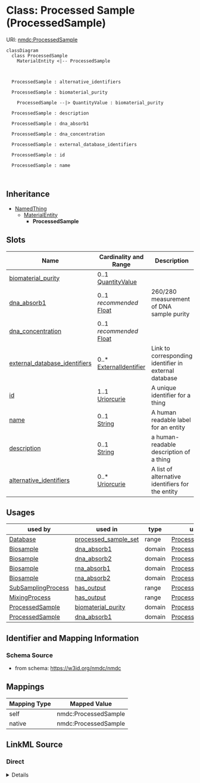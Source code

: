 # Class: Processed Sample (ProcessedSample)



URI: [nmdc:ProcessedSample](https://w3id.org/nmdc/ProcessedSample)















```mermaid
classDiagram
  class ProcessedSample
    MaterialEntity <|-- ProcessedSample
    
    
    
  ProcessedSample : alternative_identifiers
    
  ProcessedSample : biomaterial_purity
    
    ProcessedSample --|> QuantityValue : biomaterial_purity
    
  ProcessedSample : description
    
  ProcessedSample : dna_absorb1
    
  ProcessedSample : dna_concentration
    
  ProcessedSample : external_database_identifiers
    
  ProcessedSample : id
    
  ProcessedSample : name
    
  

```






## Inheritance
* [NamedThing](NamedThing.md)
    * [MaterialEntity](MaterialEntity.md)
        * **ProcessedSample**



## Slots

| Name | Cardinality and Range | Description | Inheritance |
| ---  | --- | --- | --- |
| [biomaterial_purity](biomaterial_purity.md) | 0..1 <br/> [QuantityValue](QuantityValue.md) |  | direct |
| [dna_absorb1](dna_absorb1.md) | 0..1 _recommended_ <br/> [Float](Float.md) | 260/280 measurement of DNA sample purity | direct |
| [dna_concentration](dna_concentration.md) | 0..1 _recommended_ <br/> [Float](Float.md) |  | direct |
| [external_database_identifiers](external_database_identifiers.md) | 0..* <br/> [ExternalIdentifier](ExternalIdentifier.md) | Link to corresponding identifier in external database | direct |
| [id](id.md) | 1..1 <br/> [Uriorcurie](Uriorcurie.md) | A unique identifier for a thing | [NamedThing](NamedThing.md) |
| [name](name.md) | 0..1 <br/> [String](String.md) | A human readable label for an entity | [NamedThing](NamedThing.md) |
| [description](description.md) | 0..1 <br/> [String](String.md) | a human-readable description of a thing | [NamedThing](NamedThing.md) |
| [alternative_identifiers](alternative_identifiers.md) | 0..* <br/> [Uriorcurie](Uriorcurie.md) | A list of alternative identifiers for the entity | [NamedThing](NamedThing.md) |





## Usages

| used by | used in | type | used |
| ---  | --- | --- | --- |
| [Database](Database.md) | [processed_sample_set](processed_sample_set.md) | range | [ProcessedSample](ProcessedSample.md) |
| [Biosample](Biosample.md) | [dna_absorb1](dna_absorb1.md) | domain | [ProcessedSample](ProcessedSample.md) |
| [Biosample](Biosample.md) | [dna_absorb2](dna_absorb2.md) | domain | [ProcessedSample](ProcessedSample.md) |
| [Biosample](Biosample.md) | [rna_absorb1](rna_absorb1.md) | domain | [ProcessedSample](ProcessedSample.md) |
| [Biosample](Biosample.md) | [rna_absorb2](rna_absorb2.md) | domain | [ProcessedSample](ProcessedSample.md) |
| [SubSamplingProcess](SubSamplingProcess.md) | [has_output](has_output.md) | range | [ProcessedSample](ProcessedSample.md) |
| [MixingProcess](MixingProcess.md) | [has_output](has_output.md) | range | [ProcessedSample](ProcessedSample.md) |
| [ProcessedSample](ProcessedSample.md) | [biomaterial_purity](biomaterial_purity.md) | domain | [ProcessedSample](ProcessedSample.md) |
| [ProcessedSample](ProcessedSample.md) | [dna_absorb1](dna_absorb1.md) | domain | [ProcessedSample](ProcessedSample.md) |






## Identifier and Mapping Information







### Schema Source


* from schema: https://w3id.org/nmdc/nmdc





## Mappings

| Mapping Type | Mapped Value |
| ---  | ---  |
| self | nmdc:ProcessedSample |
| native | nmdc:ProcessedSample |





## LinkML Source

<!-- TODO: investigate https://stackoverflow.com/questions/37606292/how-to-create-tabbed-code-blocks-in-mkdocs-or-sphinx -->

### Direct

<details>
```yaml
name: ProcessedSample
title: Processed Sample
from_schema: https://w3id.org/nmdc/nmdc
is_a: MaterialEntity
slots:
- biomaterial_purity
- dna_absorb1
- dna_concentration
- external_database_identifiers
slot_usage:
  id:
    name: id
    domain_of:
    - Biosample
    - Study
    - NamedThing
    - Activity
    required: true
    structured_pattern:
      syntax: '{id_nmdc_prefix}:procsm-{id_shoulder}-{id_blade}{id_version}{id_locus}'
      interpolated: true

```
</details>

### Induced

<details>
```yaml
name: ProcessedSample
title: Processed Sample
from_schema: https://w3id.org/nmdc/nmdc
is_a: MaterialEntity
slot_usage:
  id:
    name: id
    domain_of:
    - Biosample
    - Study
    - NamedThing
    - Activity
    required: true
    structured_pattern:
      syntax: '{id_nmdc_prefix}:procsm-{id_shoulder}-{id_blade}{id_version}{id_locus}'
      interpolated: true
attributes:
  biomaterial_purity:
    name: biomaterial_purity
    from_schema: https://w3id.org/nmdc/nmdc
    rank: 1000
    domain: ProcessedSample
    alias: biomaterial_purity
    owner: ProcessedSample
    domain_of:
    - ProcessedSample
    range: QuantityValue
  dna_absorb1:
    name: dna_absorb1
    description: 260/280 measurement of DNA sample purity
    title: DNA absorbance 260/280
    comments:
    - Recommended value is between 1 and 3.
    examples:
    - value: '2.02'
    from_schema: https://w3id.org/nmdc/nmdc
    rank: 7
    is_a: biomaterial_purity
    domain: ProcessedSample
    alias: dna_absorb1
    owner: ProcessedSample
    domain_of:
    - Biosample
    - ProcessedSample
    slot_group: JGI-Metagenomics
    range: float
    recommended: true
  dna_concentration:
    name: dna_concentration
    title: DNA concentration in ng/ul
    comments:
    - Units must be in ng/uL. Enter the numerical part only. Must be calculated using
      a fluorometric method. Acceptable values are 0-2000.
    examples:
    - value: '100'
    from_schema: https://w3id.org/nmdc/nmdc
    see_also:
    - nmdc:nucleic_acid_concentration
    rank: 5
    alias: dna_concentration
    owner: ProcessedSample
    domain_of:
    - Biosample
    - ProcessedSample
    slot_group: JGI-Metagenomics
    range: float
    recommended: true
    minimum_value: 0
    maximum_value: 2000
  external_database_identifiers:
    name: external_database_identifiers
    description: Link to corresponding identifier in external database
    notes:
    - had tried ranges of external identifier and string
    comments:
    - The value of this field is always a registered CURIE
    from_schema: https://w3id.org/nmdc/nmdc
    close_mappings:
    - skos:closeMatch
    rank: 1000
    is_a: alternative_identifiers
    abstract: true
    multivalued: true
    alias: external_database_identifiers
    owner: ProcessedSample
    domain_of:
    - ProcessedSample
    range: external_identifier
    pattern: ^[a-zA-Z0-9][a-zA-Z0-9_\.]+:[a-zA-Z0-9_][a-zA-Z0-9_\-\/\.,]*$
  id:
    name: id
    description: A unique identifier for a thing. Must be either a CURIE shorthand
      for a URI or a complete URI
    from_schema: https://w3id.org/nmdc/nmdc
    rank: 1000
    identifier: true
    alias: id
    owner: ProcessedSample
    domain_of:
    - Biosample
    - Study
    - NamedThing
    - Activity
    range: uriorcurie
    required: true
    pattern: ^[a-zA-Z0-9][a-zA-Z0-9_\.]+:[a-zA-Z0-9_][a-zA-Z0-9_\-\/\.,]*$
    structured_pattern:
      syntax: '{id_nmdc_prefix}:procsm-{id_shoulder}-{id_blade}{id_version}{id_locus}'
      interpolated: true
  name:
    name: name
    description: A human readable label for an entity
    from_schema: https://w3id.org/nmdc/nmdc
    rank: 1000
    alias: name
    owner: ProcessedSample
    domain_of:
    - Protocol
    - NamedThing
    - PersonValue
    - Activity
    range: string
  description:
    name: description
    description: a human-readable description of a thing
    from_schema: https://w3id.org/nmdc/nmdc
    rank: 1000
    slot_uri: dcterms:description
    alias: description
    owner: ProcessedSample
    domain_of:
    - Study
    - NamedThing
    - ImageValue
    range: string
  alternative_identifiers:
    name: alternative_identifiers
    description: A list of alternative identifiers for the entity.
    from_schema: https://w3id.org/nmdc/nmdc
    rank: 1000
    multivalued: true
    alias: alternative_identifiers
    owner: ProcessedSample
    domain_of:
    - Biosample
    - Study
    - NamedThing
    - MetaboliteQuantification
    range: uriorcurie
    pattern: ^[a-zA-Z0-9][a-zA-Z0-9_\.]+:[a-zA-Z0-9_][a-zA-Z0-9_\-\/\.,]*$

```
</details>